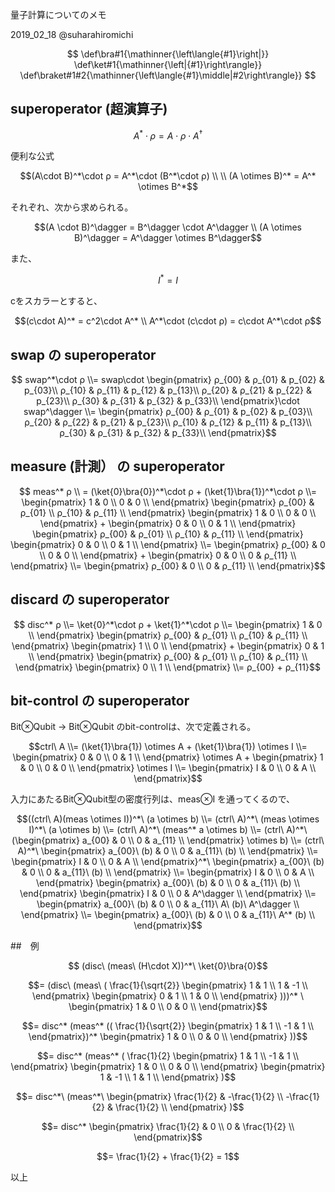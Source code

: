 量子計算についてのメモ

2019_02_18 @suharahiromichi 

$$
\def\bra#1{\mathinner{\left\langle{#1}\right|}}
\def\ket#1{\mathinner{\left|{#1}\right\rangle}}
\def\braket#1#2{\mathinner{\left\langle{#1}\middle|#2\right\rangle}}
$$

## superoperator (超演算子)

```math
A^*\cdot ρ = A\cdot ρ\cdot A^\dagger
```

便利な公式

```math
(A\cdot B)^*\cdot ρ = A^*\cdot (B^*\cdot ρ)

\\
\\

(A \otimes B)^* = A^* \otimes B^*
```

それぞれ、次から求められる。

```math
(A \cdot B)^\dagger = B^\dagger \cdot A^\dagger
\\
(A \otimes B)^\dagger = A^\dagger \otimes B^\dagger
```

また、

```math
I^* = I
```

cをスカラーとすると、

```math
(c\cdot A)^* = c^2\cdot A^*
\\
A^*\cdot (c\cdot ρ) = c\cdot A^*\cdot ρ
```

## swap の superoperator

```math

swap^*\cdot ρ
\\=
swap\cdot
\begin{pmatrix}
ρ_{00} & ρ_{01} & p_{02} & p_{03}\\
ρ_{10} & ρ_{11} & p_{12} & p_{13}\\
ρ_{20} & ρ_{21} & p_{22} & p_{23}\\
ρ_{30} & ρ_{31} & p_{32} & p_{33}\\
\end{pmatrix}\cdot
swap^\dagger
\\=
\begin{pmatrix}
ρ_{00} & ρ_{01} & p_{02} & p_{03}\\
ρ_{20} & ρ_{22} & p_{21} & p_{23}\\
ρ_{10} & ρ_{12} & p_{11} & p_{13}\\
ρ_{30} & ρ_{31} & p_{32} & p_{33}\\
\end{pmatrix}
```

## measure (計測） の superoperator

```math

meas^* ρ
\\
=
(\ket{0}\bra{0})^*\cdot ρ
+
(\ket{1}\bra{1})^*\cdot ρ
\\=
\begin{pmatrix}
1 & 0 \\
0 & 0 \\
\end{pmatrix}
\begin{pmatrix}
ρ_{00} & ρ_{01} \\
ρ_{10} & ρ_{11} \\
\end{pmatrix}
\begin{pmatrix}
1 & 0 \\
0 & 0 \\
\end{pmatrix}
+
\begin{pmatrix}
0 & 0 \\
0 & 1 \\
\end{pmatrix}
\begin{pmatrix}
ρ_{00} & ρ_{01} \\
ρ_{10} & ρ_{11} \\
\end{pmatrix}
\begin{pmatrix}
0 & 0 \\
0 & 1 \\
\end{pmatrix}
\\=
\begin{pmatrix}
ρ_{00} & 0 \\
0 & 0 \\
\end{pmatrix}
+
\begin{pmatrix}
0 & 0 \\
0 & ρ_{11} \\
\end{pmatrix}
\\=
\begin{pmatrix}
ρ_{00} & 0 \\
0 & ρ_{11} \\
\end{pmatrix}
```

## discard の superoperator

```math

disc^* ρ
\\=
\ket{0}^*\cdot ρ + \ket{1}^*\cdot ρ
\\=
\begin{pmatrix}
1 & 0 \\
\end{pmatrix}
\begin{pmatrix}
ρ_{00} & ρ_{01} \\
ρ_{10} & ρ_{11} \\
\end{pmatrix}
\begin{pmatrix}
1 \\
0 \\
\end{pmatrix}
+
\begin{pmatrix}
0 & 1 \\
\end{pmatrix}
\begin{pmatrix}
ρ_{00} & ρ_{01} \\
ρ_{10} & ρ_{11} \\
\end{pmatrix}
\begin{pmatrix}
0 \\
1 \\
\end{pmatrix}
\\=
ρ_{00} + ρ_{11}
```

## bit-control の superoperator

Bit⊗Qubit -> Bit⊗Qubit のbit-controlは、次で定義される。

```math
ctrl\ A
\\=
(\ket{1}\bra{1}) \otimes A + (\ket{1}\bra{1}) \otimes I
\\=
\begin{pmatrix}
0 & 0 \\
0 & 1 \\
\end{pmatrix} \otimes A
+
\begin{pmatrix}
1 & 0 \\
0 & 0 \\
\end{pmatrix} \otimes I
\\=
\begin{pmatrix}
I & 0 \\
0 & A \\
\end{pmatrix}
```

入力にあたるBit⊗Qubit型の密度行列は、meas⊗I を通ってくるので、　

```math
((ctrl\ A)(meas \otimes I))^*\ (a \otimes b)
\\=
(ctrl\ A)^*\ (meas \otimes I)^*\ (a \otimes b)
\\=
(ctrl\ A)^*\ (meas^* a \otimes b)
\\=
(ctrl\ A)^*\ (\begin{pmatrix}
a_{00} & 0 \\
0 & a_{11} \\
\end{pmatrix} \otimes b)
\\=
(ctrl\ A)^*\ \begin{pmatrix}
a_{00}\ (b) & 0 \\
0 & a_{11}\ (b) \\
\end{pmatrix}
\\=
\begin{pmatrix}
I & 0 \\
0 & A \\
\end{pmatrix}^*\ 
\begin{pmatrix}
a_{00}\ (b) & 0 \\
0 & a_{11}\ (b) \\
\end{pmatrix}
\\=
\begin{pmatrix}
I & 0 \\
0 & A \\
\end{pmatrix}
\begin{pmatrix}
a_{00}\ (b) & 0 \\
0 & a_{11}\ (b) \\
\end{pmatrix}
\begin{pmatrix}
I & 0 \\
0 & A^\dagger \\
\end{pmatrix}
\\=
\begin{pmatrix}
a_{00}\ (b) & 0 \\
0 & a_{11}\ A\ (b)\ A^\dagger \\
\end{pmatrix}
\\=
\begin{pmatrix}
a_{00}\ (b) & 0 \\
0 & a_{11}\ A^* (b) \\
\end{pmatrix}
```

##　例

```math

(disc\ (meas\ (H\cdot X))^*\  \ket{0}\bra{0}
```

```math
=
(disc\ (meas\ 
(
\frac{1}{\sqrt{2}}
\begin{pmatrix}
1 & 1 \\
1 & -1 \\
\end{pmatrix}
\begin{pmatrix}
0 & 1 \\
1 & 0 \\
\end{pmatrix}
)))^*
\ 
\begin{pmatrix}
1 & 0 \\
0 & 0 \\
\end{pmatrix}
```

```math
=
disc^* 
(meas^*
((
\frac{1}{\sqrt{2}}
\begin{pmatrix}
1 & 1 \\
-1 & 1 \\
\end{pmatrix})^* 
\begin{pmatrix}
1 & 0 \\
0 & 0 \\
\end{pmatrix}
))
```

```math
=
disc^* 
(meas^*
(
\frac{1}{2}
\begin{pmatrix}
1 & 1 \\
-1 & 1 \\
\end{pmatrix}
\begin{pmatrix}
1 & 0 \\
0 & 0 \\
\end{pmatrix}
\begin{pmatrix}
1 & -1 \\
1 & 1 \\
\end{pmatrix}
)
```

```math
=
disc^*\ 
(meas^*\
\begin{pmatrix}
\frac{1}{2} & -\frac{1}{2} \\
-\frac{1}{2} & \frac{1}{2} \\
\end{pmatrix}
)
```

```math
=
disc^* 

\begin{pmatrix}
\frac{1}{2} & 0 \\
0 & \frac{1}{2} \\
\end{pmatrix}
```

```math
=
\frac{1}{2}
+
\frac{1}{2}
=
1
```

以上

